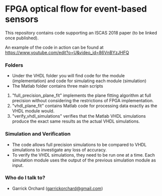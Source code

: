# FPGA optical flow for event-based sensors #

This repository contains code supporting an ISCAS 2018 paper (to be linked once published).

An example of the code in action can be found at https://www.youtube.com/edit?o=U&video_id=86VnBYzJHFQ 

### Folders ###
* Under the VHDL folder you will find code for the module (implementation) and code for simulating each module (simulation)
* The Matlab folder contains three main scripts
1. "full_precision_plane_fit" implements the plane fitting algorithm at full precision without considering the restrictions of FPGA implementation.
2. "vhdl_plane_fit" contains Matlab code for processing data exactly as the VHDL module would.
3. "verify_vhdl_simulations" verifies that the Matlab VHDL simulations produce the exact same results as the actual VHDL simulations.

### Simulation and Verification ###
* The code allows full precision simulations to be compared to VHDL simulations to investigate any loss of accuracy.
* To verify the VHDL simulations, they need to be run one at a time. Each simulation module uses the output of the previous simulation module as input.

### Who do I talk to? ###

* Garrick Orchard (garrickorchard@gmail.com)

